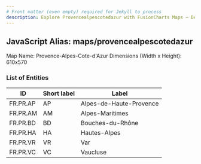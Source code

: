 ```yaml
---
# Front matter (even empty) required for Jekyll to process
description: Explore Provencealpescotedazur with FusionCharts Maps – Detailed features for seamless integration. Try now & enhance your data visualization today! 
---
```


## JavaScript Alias: maps/provencealpescotedazur

Map Name: Provence-Alpes-Cote-d'Azur
Dimensions (Width x Height): 610x570





### List of Entities

ID | Short label | Label
---|---|---|
FR.PR.AP|AP|Alpes-de-Haute-Provence
FR.PR.AM|AM|Alpes-Maritimes
FR.PR.BD|BD|Bouches-du-Rhône
FR.PR.HA|HA|Hautes-Alpes
FR.PR.VR|VR|Var
FR.PR.VC|VC|Vaucluse